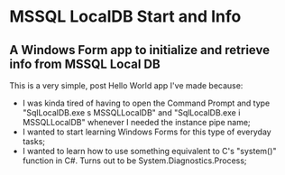 # MSSQL LocalDB Start and Info
## A Windows Form app to initialize and retrieve info from MSSQL Local DB

This is a very simple, post Hello World app I've made because:

* I was kinda tired of having to open the Command Prompt and type "SqlLocalDB.exe s MSSQLLocalDB" and "SqlLocalDB.exe i MSSQLLocalDB" whenever I needed the instance pipe name;
* I wanted to start learning Windows Forms for this type of everyday tasks;
* I wanted to learn how to use something equivalent to C's "system()" function in C#. Turns out to be System.Diagnostics.Process;
